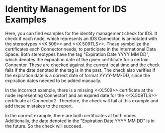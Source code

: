 # Identity Management for IDS Examples

Here, you can find examples for the identity management check for IDS.
It check if each node, which represents an IDS Connector, is annotated with the stereotypes <<X.509>> and <<X.509TLS>>.
These symbolize the certificates each Connector needs, to participate in the International Data Space.
Both stereotypes have the tag "Expiration Date YYYY MM DD", which denotes the expiration date of the given certificate for a certain Connentor.
These are checked against the current local time and the check fails if the date denoted in the tag is in the past. 
The check also verifies if the expiration date is a correct date of format YYYY-MM-DD, since the expiration dates needed to be added manually.

In the incorrect example, there is a missing <<X.509>> certificate at the node representing Connector1 and an expired date for the <<X.509TLS>> certificate at Connector2.
Therefore, the check will fail at this example and add these mistakes to the report.

In the correct example, there are both certificates at both nodes. 
Additionally, the date denoted in the "Expiration Date YYYY MM DD" is in the future.
So the check will succeed.
